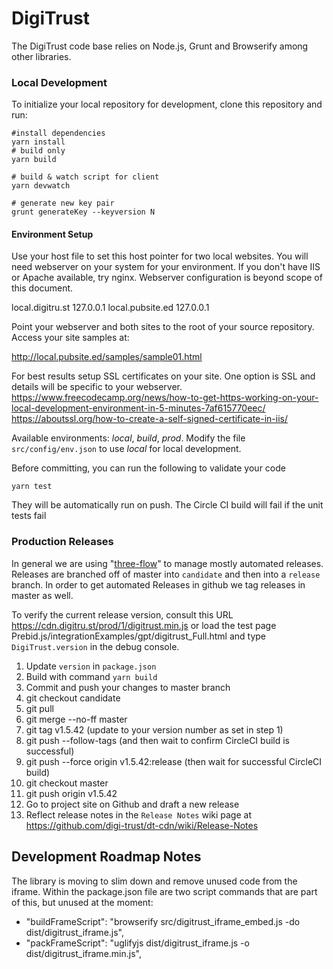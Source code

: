 # DigiTrust

The DigiTrust code base relies on Node.js, Grunt and Browserify among other libraries.

### Local Development

To initialize your local repository for development, clone this repository and run:

    #install dependencies
    yarn install
    # build only
    yarn build

	# build & watch script for client
    yarn devwatch

    # generate new key pair
    grunt generateKey --keyversion N


#### Environment Setup
Use your host file to set this host pointer for two local websites. You will need webserver
on your system for your environment. If you don't have IIS or Apache available, try nginx.
Webserver configuration is beyond scope of this document.

local.digitru.st  127.0.0.1
local.pubsite.ed  127.0.0.1

Point your webserver and both sites to the root of your source repository.
Access your site samples at:

http://local.pubsite.ed/samples/sample01.html

For best results setup SSL certificates on your site. One option is SSL and details
will be specific to your webserver.
https://www.freecodecamp.org/news/how-to-get-https-working-on-your-local-development-environment-in-5-minutes-7af615770eec/
https://aboutssl.org/how-to-create-a-self-signed-certificate-in-iis/


Available environments: *local*, *build*, *prod*. Modify the file `src/config/env.json` to use *local*
for local development.

Before committing, you can run the following to validate your code

    yarn test

They will be automatically run on push. The Circle CI build will fail if the unit tests fail


### Production Releases

In general we are using "[three-flow](http://www.nomachetejuggling.com/2017/04/09/a-different-branching-strategy/)" to manage mostly automated releases.
Releases are branched off of master into `candidate` and then into a `release` branch.
In order to get automated Releases in github we tag releases in master as well.

To verify the current release version, consult this URL https://cdn.digitru.st/prod/1/digitrust.min.js or load the
test page Prebid.js/integrationExamples/gpt/digitrust_Full.html and type `DigiTrust.version` in the debug console.

1.  Update `version` in `package.json`
2.  Build with command `yarn build`
3.  Commit and push your changes to master branch
4.  git checkout candidate
5.  git pull
6.  git merge --no-ff master
7.  git tag v1.5.42 (update to your version number as set in step 1)
8.  git push --follow-tags  (and then wait to confirm CircleCI build is successful)
9.  git push --force origin v1.5.42:release (then wait for successful CircleCI build)
10. git checkout master
11. git push origin v1.5.42
12. Go to project site on Github and draft a new release
13. Reflect release notes in the `Release Notes` wiki page at https://github.com/digi-trust/dt-cdn/wiki/Release-Notes


## Development Roadmap Notes
The library is moving to slim down and remove unused code from the iframe. Within the package.json file are two script commands that are part of this, but unused at the moment:
*    "buildFrameScript": "browserify src/digitrust_iframe_embed.js -do dist/digitrust_iframe.js",
*    "packFrameScript": "uglifyjs dist/digitrust_iframe.js -o dist/digitrust_iframe.min.js",
